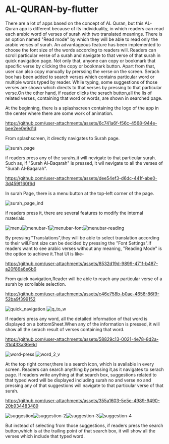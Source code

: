 # AL-QURAN-by-flutter

There are a lot of apps based on the concept of AL Quran, but this AL-Quran app is different because of its individuality, in which readers can read each arabic word of verses of surah with two translated meanings. There is an option named "Read mode" by which they will be able to read only the arabic verses of surah. An advantageous feature has been implemented to choose the font size of the words according to readers will. Readers can scroll particular verse of a surah and navigate to that verse of that surah in quick navigation page. Not only that, anyone can copy or bookmark that specific verse by clicking the copy or bookmark button. Apart from that, user can also copy manually by prerssing the verse on the screen. Serach box has been added to search verses which contains particular word or multiple words typed by reader. While typing, some suggestions of those verses are shown which directs to that verses by pressing to that particular verse.On the other hand, if reader clicks the serach button,all the lis of  related verses, containing that word or words, are shown in searched page.

At the beginning, there is a splashscreen containing the logo of the app in the center where there are some work of animation.



https://github.com/user-attachments/assets/6c741a6f-f56c-4568-944e-bee2ee0e9d1d

From splashscreen, it directly navigates to Surah page.

![surah_page](https://github.com/user-attachments/assets/042d9e14-53dd-4b4b-b8a8-7d987b732729)

if readers press any of the surahs,it will nevigate to that particular surah. Such as, if "Surah Al-Baqarah" is pressed, it wil nevigate to all the verses of "Surah Al-Baqarah".

https://github.com/user-attachments/assets/dee54ef3-d6dc-441f-abe0-3d459f160f6d

In surah Page, there is a menu button at the top-left corner of the page.

![surah_page_ind](https://github.com/user-attachments/assets/b9210eda-611e-4145-bb2e-4840bee525b8)

if readers press it, there are several features to modify the internal materials. 

![menu](https://github.com/user-attachments/assets/1a782c1a-f800-4483-9449-a2fd89a918c6)![menubar-1](https://github.com/user-attachments/assets/251c402e-dac9-4fff-be8e-3ae8974e32bd)![menubar-font](https://github.com/user-attachments/assets/7364ab5a-c723-4d43-b537-57b31623f93b)![menubar-reading](https://github.com/user-attachments/assets/dc730310-ac0b-49e9-8e5e-95be276a6368)

By pressing "Translations",they will be able to select translation according to their will.Font size can be decided by pressing the "Font Settings".If readers want to see arabic verses without any meaning, "Reading Mode" is the option to achieve it.That UI is like-



https://github.com/user-attachments/assets/8532d19d-9899-471f-b487-a20f86a6e6b6


From quick navigation,Reader will be able to reach any particular verse of a surah by scrollable selection.


https://github.com/user-attachments/assets/c46e758b-b0ae-4658-86f9-52ba9f399152  

![quick_navigation](https://github.com/user-attachments/assets/11b23173-9d06-435b-9553-7e48e1aa2713)  ![q_to_w](https://github.com/user-attachments/assets/7fae458b-769a-422f-9db7-f4a871c22582)

If readers press any word, all the detailed information of that word is displayed on a bottomSheet.When any of the information is pressed, it will show all the  serach result of verses containing that word.



https://github.com/user-attachments/assets/58829c13-0021-4e78-8d2a-31d433a36e6d


![word-press](https://github.com/user-attachments/assets/e8570fc4-c4d5-4706-891f-728eab692996)   ![word_2_v](https://github.com/user-attachments/assets/0d196131-df28-44d9-ae9d-bce5579257c2)



At the top right corner,there is a search icon, which is available in every screen. Readers can search anything by pressing it,as it navigates to serach page. If readers write anything at that search box, suggestions related to that typed word will be displayed including surah no and  verse no and pressing any of that suggestions will navigate to that particular verse of that surah.  



https://github.com/user-attachments/assets/355a1603-5e5e-4989-9490-20b934483489


![suggestion](https://github.com/user-attachments/assets/e2cf5078-6d48-42b5-a6ca-08cf28b73496)![suggestion-2](https://github.com/user-attachments/assets/865a25ac-b61b-4295-b3d4-0795b1cd157b)![suggestion-3](https://github.com/user-attachments/assets/7ef398f4-ff5a-40e9-9a81-f8de12fa0b82)![suggestion-4](https://github.com/user-attachments/assets/d462613e-ad88-4401-b0bb-22506b9c28e4)

 
But instead of selecting from those suggestions, if readers press the search button,which is  at the trailing point of that search box, it will show all the verses which include that typed word.  


